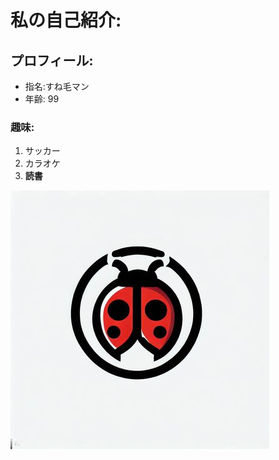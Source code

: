 # 私の自己紹介:
## プロフィール:
- 指名:すね毛マン
- 年齢: 99
### 趣味:
1. サッカー
2. カラオケ
3. **読書**
  
  ![私の写真](369862245_2170575273141177_7699974318763457907_n.jpg)
